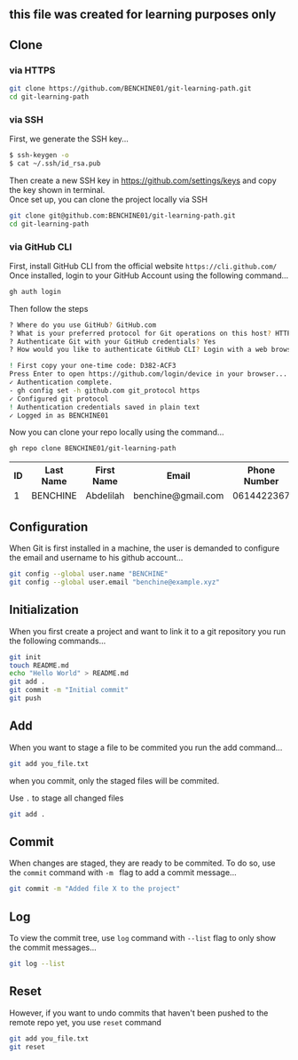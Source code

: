 ## this file was created for learning purposes only

## Clone 
### via HTTPS
```sh
git clone https://github.com/BENCHINE01/git-learning-path.git
cd git-learning-path
```

### via SSH
First, we generate the SSH key...
```sh
$ ssh-keygen -o
$ cat ~/.ssh/id_rsa.pub
```
Then create a new SSH key in https://github.com/settings/keys and copy the key shown in terminal. <br>
Once set up, you can clone the project locally via SSH 

```sh
git clone git@github.com:BENCHINE01/git-learning-path.git
cd git-learning-path
```

### via GitHub CLI 
First, install GitHub CLI from the official website `https://cli.github.com/` <br> 
Once installed, login to your GitHub Account using the following command...
```sh
gh auth login
```
Then follow the steps
```sh
? Where do you use GitHub? GitHub.com
? What is your preferred protocol for Git operations on this host? HTTPS
? Authenticate Git with your GitHub credentials? Yes
? How would you like to authenticate GitHub CLI? Login with a web browser

! First copy your one-time code: D382-ACF3
Press Enter to open https://github.com/login/device in your browser... 
✓ Authentication complete.
- gh config set -h github.com git_protocol https
✓ Configured git protocol
! Authentication credentials saved in plain text
✓ Logged in as BENCHINE01
```

Now you can clone your repo locally using the command...
```sh
gh repo clone BENCHINE01/git-learning-path
```
<table>
    <thead>
        <tr>
            <th>ID</th>
            <th>Last Name</th>
            <th>First Name</th>
            <th>Email</th>
            <th>Phone Number</th>
        </tr>
        <tr>
            <td>1</td>
            <td>BENCHINE</td>
            <td>Abdelilah</td>
            <td>benchine@gmail.com</td>
            <td>0614422367</td>
        </tr>
    </thead>
</table>

## Configuration
When Git is first installed in a machine, the user is demanded to configure the email and username to his github account...

```sh
git config --global user.name "BENCHINE"
git config --global user.email "benchine@example.xyz"
```

## Initialization 
When you first create a project and want to link it to a git repository you run the following commands...

```sh
git init 
touch README.md
echo "Hello World" > README.md
git add .
git commit -m "Initial commit"
git push
```

## Add 
When you want to stage a file to be commited you run the add command...

```sh
git add you_file.txt
```

when you commit, only the staged files will be commited.

Use `.` to stage all changed files 

```sh
git add .
```

## Commit 
When changes are staged, they are ready to be commited.
To do so, use the `commit` command with `-m ` flag to add a commit message...
```sh
git commit -m "Added file X to the project"
```

## Log
To view the commit tree, use `log` command with `--list` flag to only show the commit messages...
```sh
git log --list
```

## Reset 
However, if you want to undo commits that haven't been pushed to the remote repo yet, you use `reset` command 

```sh
git add you_file.txt
git reset 
```